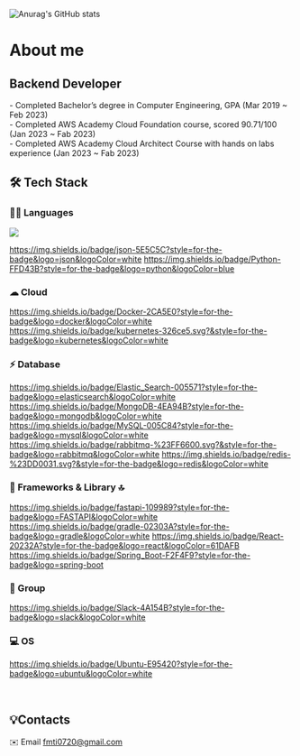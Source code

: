 ![Anurag's GitHub stats](https://github-readme-stats.vercel.app/api?username=huiji072&show_icons=true&theme=dark)


# About me
  ## Backend Developer
  <div align="left">
    - Completed Bachelor’s degree in Computer Engineering, GPA (Mar 2019 ~ Feb 2023) <br>
    - Completed AWS Academy Cloud Foundation course, scored 90.71/100 (Jan 2023 ~ Fab 2023)<br>
    - Completed AWS Academy Cloud Architect Course with hands on labs experience (Jan 2023 ~ Fab 2023) <br>

  
  
## 🛠️ Tech Stack
<div align="left">
  
### 👩‍💻 Languages
<img src="https://img.shields.io/badge/Go-00ADD8?style=for-the-badge&logo=go&logoColor=white
">
  

  
https://img.shields.io/badge/json-5E5C5C?style=for-the-badge&logo=json&logoColor=white
https://img.shields.io/badge/Python-FFD43B?style=for-the-badge&logo=python&logoColor=blue


### ☁ Cloud 
https://img.shields.io/badge/Docker-2CA5E0?style=for-the-badge&logo=docker&logoColor=white
https://img.shields.io/badge/kubernetes-326ce5.svg?&style=for-the-badge&logo=kubernetes&logoColor=white


### ⚡ Database
https://img.shields.io/badge/Elastic_Search-005571?style=for-the-badge&logo=elasticsearch&logoColor=white
https://img.shields.io/badge/MongoDB-4EA94B?style=for-the-badge&logo=mongodb&logoColor=white
https://img.shields.io/badge/MySQL-005C84?style=for-the-badge&logo=mysql&logoColor=white
https://img.shields.io/badge/rabbitmq-%23FF6600.svg?&style=for-the-badge&logo=rabbitmq&logoColor=white
https://img.shields.io/badge/redis-%23DD0031.svg?&style=for-the-badge&logo=redis&logoColor=white

### 🚀 Frameworks & Library 🔝
https://img.shields.io/badge/fastapi-109989?style=for-the-badge&logo=FASTAPI&logoColor=white
https://img.shields.io/badge/gradle-02303A?style=for-the-badge&logo=gradle&logoColor=white
https://img.shields.io/badge/React-20232A?style=for-the-badge&logo=react&logoColor=61DAFB
https://img.shields.io/badge/Spring_Boot-F2F4F9?style=for-the-badge&logo=spring-boot

### 🤜 Group
https://img.shields.io/badge/Slack-4A154B?style=for-the-badge&logo=slack&logoColor=white

### 💻 OS 
https://img.shields.io/badge/Ubuntu-E95420?style=for-the-badge&logo=ubuntu&logoColor=white


  
  
  <br>

  </div>

  ## 💡Contacts
  ✉️ Email <a href="mailto:khm970514@gmail.com">fmti0720@gmail.com</a>
  


  
  
</div>

